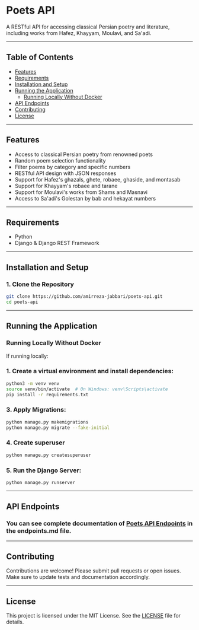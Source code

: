 
# Poets API

A RESTful API for accessing classical Persian poetry and literature, including works from Hafez, Khayyam, Moulavi, and Sa'adi.

---

## Table of Contents

- [Features](#features)
- [Requirements](#requirements)
- [Installation and Setup](#installation-and-setup)
- [Running the Application](#running-the-application)
  - [Running Locally Without Docker](#Running-Locally-Without-Docker)
- [API Endpoints](#api-endpoints)
- [Contributing](#contributing)
- [License](#license)

---

## Features

- Access to classical Persian poetry from renowned poets
- Random poem selection functionality
- Filter poems by category and specific numbers
- RESTful API design with JSON responses
- Support for Hafez's ghazals, ghete, robaee, ghaside, and montasab
- Support for Khayyam's robaee and tarane
- Support for Moulavi's works from Shams and Masnavi
- Access to Sa'adi's Golestan by bab and hekayat numbers

---

## Requirements

- Python
- Django & Django REST Framework

---

## Installation and Setup

### 1. Clone the Repository

```bash
git clone https://github.com/amirreza-jabbari/poets-api.git
cd poets-api
```

---

## Running the Application

### Running Locally Without Docker

If running locally:
### 1. Create a virtual environment and install dependencies:

```bash
python3 -m venv venv
source venv/bin/activate  # On Windows: venv\Scripts\activate
pip install -r requirements.txt
```

### 3. Apply Migrations:

```bash
python manage.py makemigrations
python manage.py migrate --fake-initial
```

### 4. Create superuser
```bash
python manage.py createsuperuser
```

### 5. Run the Django Server:

```bash
python manage.py runserver
```

---

## API Endpoints

### You can see complete documentation of [Poets API Endpoints](endpoints.md) in the endpoints.md file.

---

## Contributing

Contributions are welcome! Please submit pull requests or open issues. Make sure to update tests and documentation accordingly.

---

## License

This project is licensed under the MIT License. See the [LICENSE](LICENSE) file for details.
